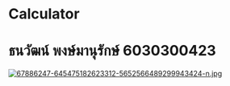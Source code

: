 # Calculator
# ธนวัฒน์ พงษ์มานุรักษ์ 6030300423
[![67886247-645475182623312-5652566489299943424-n.jpg](https://i.postimg.cc/c1mZ45RC/67886247-645475182623312-5652566489299943424-n.jpg)](https://postimg.cc/RqN2gdbx)
